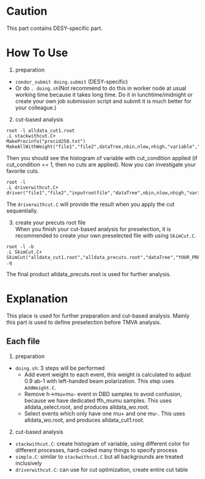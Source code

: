 # Caution
This part contains DESY-specific part.

# How To Use
1. preparation
- `condor_submit doing.submit` (DESY-specific)
- Or do `. doing.sh`(Not recommend to do this in worker node at usual working time because it takes long time. Do it in lunchtime/midnight or create your own job submission script and submit it is much better for your colleague.)

2. cut-based analysis
```
root -l alldata_cut1.root
.L stackwithcut.C+
MakeProcinfo("procid250.txt")
MakeAllWithWeight("file1","file2",dataTree,nbin,nlow,nhigh,"variable","cut_condition")
```
Then you should see the histogram of variable with cut_condition applied (if cut_condition == 1, then no cuts are applied).
Now you can investigate your favorite cuts.

```
root -l
.L driverwithcut.C+
driver("file1","file2","inputrootfile","dataTree",nbin,nlow,nhigh,"variable")
```
The `driverwithcut.C` will provide the result when you apply the cut sequentially.

3. create your precuts root file  
When you finish your cut-based analysis for preselection, it is recommended to create your own preselected file with using `SkimCut.C`.
```
root -l -b
.L SkimCut.C+
SkimCut("alldata_cut1.root","alldata_precuts.root","dataTree","YOUR_PRESELECTION_CUTS")
.q
```
The final product alldata_precuts.root is used for further analysis.

# Explanation
This place is used for further preparation and cut-based analysis.
Mainly this part is used to define preselection before TMVA analysis.

## Each file
1. preparation
- `doing.sh`: 3 steps will be performed
  - Add event weight to each event, this weight is calculated to adjust 0.9 ab-1 with left-handed beam polarization. This step uses `AddWeight.C`.
  - Remove h->mu+mu- event in DBD samples to avoid confusion, because we have dedicated ffh_mumu samples. This uses alldata_select.root, and produces alldata_wo.root.
  - Select events which only have one mu+ and one mu-. This uses alldata_wo.root, and produces alldata_cut1.root.
2. cut-based analysis
- `stackwithcut.C`: create histogram of variable, using different color for different processes, hard-coded many things to specify process
- `simple.C`: similar to `stackwithcut.C` but all backgrounds are treated inclusively
- `driverwithcut.C`: can use for cut optimization, create entire cut table